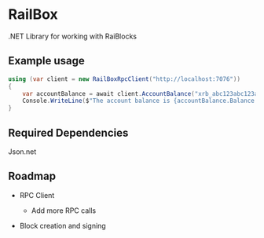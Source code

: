 # RailBox
.NET Library for working with RaiBlocks

Example usage
----
```c#
using (var client = new RailBoxRpcClient("http://localhost:7076"))
{
    var accountBalance = await client.AccountBalance("xrb_abc123abc123abc123...");  
    Console.WriteLine($"The account balance is {accountBalance.Balance.ToString(RaiAmountBase.Mxrb)} Mxrb");
}
```


Required Dependencies
----
Json.net


Roadmap
----
* RPC Client
  * Add more RPC calls
  
* Block creation and signing
